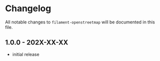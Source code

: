 # Changelog

All notable changes to `filament-openstreetmap` will be documented in this file.

## 1.0.0 - 202X-XX-XX

- initial release
